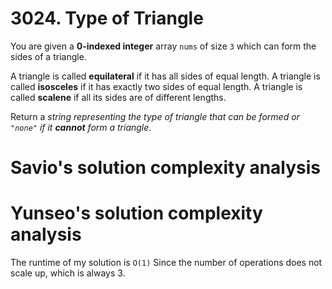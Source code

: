 # 3024. Type of Triangle

You are given a **0-indexed integer** array `nums` of size `3` which can form the sides of a triangle.

A triangle is called **equilateral** if it has all sides of equal length.
A triangle is called **isosceles** if it has exactly two sides of equal length.
A triangle is called **scalene** if all its sides are of different lengths.

Return a _string representing the type of triangle that can be formed or `"none"` if it **cannot** form a triangle_.

# Savio's solution complexity analysis

# Yunseo's solution complexity analysis
The runtime of my solution is `O(1)`
Since the number of operations does not scale up, which is always 3. 